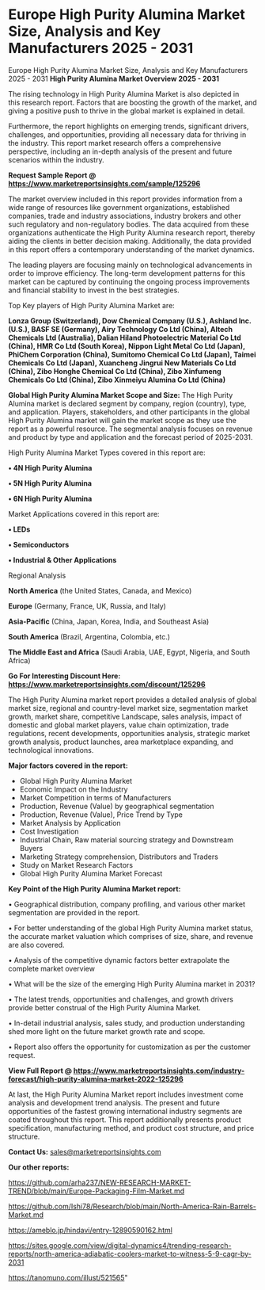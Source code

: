 # Europe High Purity Alumina Market Size, Analysis and Key Manufacturers 2025 - 2031
Europe High Purity Alumina Market Size, Analysis and Key Manufacturers 2025 - 2031
<Strong> High Purity Alumina Market Overview 2025 - 2031</strong>

The rising technology in High Purity Alumina Market is also depicted in this research report. Factors that are boosting the growth of the market, and giving a positive push to thrive in the global market is explained in detail.

Furthermore, the report highlights on emerging trends, significant drivers, challenges, and opportunities, providing all necessary data for thriving in the industry. This report market research offers a comprehensive perspective, including an in-depth analysis of the present and future scenarios within the industry.

<strong>Request Sample Report @ <a href=https://www.marketreportsinsights.com/sample/125296>https://www.marketreportsinsights.com/sample/125296</a></strong>

The market overview included in this report provides information from a wide range of resources like government organizations, established companies, trade and industry associations, industry brokers and other such regulatory and non-regulatory bodies. The data acquired from these organizations authenticate the High Purity Alumina research report, thereby aiding the clients in better decision making. Additionally, the data provided in this report offers a contemporary understanding of the market dynamics.

The leading players are focusing mainly on technological advancements in order to improve efficiency. The long-term development patterns for this market can be captured by continuing the ongoing process improvements and financial stability to invest in the best strategies.

Top Key players of High Purity Alumina Market are:

<strong>Lonza Group (Switzerland), Dow Chemical Company (U.S.), Ashland Inc. (U.S.), BASF SE (Germany), Airy Technology Co Ltd (China), Altech Chemicals Ltd (Australia), Dalian Hiland Photoelectric Material Co Ltd (China), HMR Co Ltd (South Korea), Nippon Light Metal Co Ltd (Japan), PhiChem Corporation (China), Sumitomo Chemical Co Ltd (Japan), Taimei Chemicals Co Ltd (Japan), Xuancheng Jingrui New Materials Co Ltd (China), Zibo Honghe Chemical Co Ltd (China), Zibo Xinfumeng Chemicals Co Ltd (China), Zibo Xinmeiyu Alumina Co Ltd (China)</strong>

<strong><b>Global High Purity Alumina Market Scope and Size:</b></strong>
The High Purity Alumina market is declared segment by company, region (country), type, and application. Players, stakeholders, and other participants in the global High Purity Alumina market will gain the market scope as they use the report as a powerful resource. The segmental analysis focuses on revenue and product by type and application and the forecast period of 2025-2031.

High Purity Alumina Market Types covered in this report are:

<strong>• 4N High Purity Alumina

• 5N High Purity Alumina

• 6N High Purity Alumina</strong>

Market Applications covered in this report are:

<strong>• LEDs

• Semiconductors

• Industrial & Other Applications</strong> 

Regional Analysis

<strong>North America</strong> (the United States, Canada, and Mexico)

<strong>Europe</strong> (Germany, France, UK, Russia, and Italy)

<strong>Asia-Pacific</strong> (China, Japan, Korea, India, and Southeast Asia)

<strong>South America</strong> (Brazil, Argentina, Colombia, etc.)

<strong>The Middle East and Africa</strong> (Saudi Arabia, UAE, Egypt, Nigeria, and South Africa)

<strong>Go For Interesting Discount Here: <a href=https://www.marketreportsinsights.com/discount/125296>https://www.marketreportsinsights.com/discount/125296</a></strong>

The High Purity Alumina market report provides a detailed analysis of global market size, regional and country-level market size, segmentation market growth, market share, competitive Landscape, sales analysis, impact of domestic and global market players, value chain optimization, trade regulations, recent developments, opportunities analysis, strategic market growth analysis, product launches, area marketplace expanding, and technological innovations.

<strong><b>Major factors covered in the report:</b></strong>
<ul>
  <li>Global High Purity Alumina Market </li>
  <li>Economic Impact on the Industry</li>
  <li>Market Competition in terms of Manufacturers</li>
  <li>Production, Revenue (Value) by geographical segmentation</li>
  <li>Production, Revenue (Value), Price Trend by Type</li>
  <li>Market Analysis by Application</li>
  <li>Cost Investigation</li>
  <li>Industrial Chain, Raw material sourcing strategy and Downstream Buyers</li>
  <li>Marketing Strategy comprehension, Distributors and Traders</li>
  <li>Study on Market Research Factors</li>
  <li>Global High Purity Alumina Market Forecast</li>
</ul>

<strong><b>Key Point of the High Purity Alumina Market report:</b></strong>

• Geographical distribution, company profiling, and various other market segmentation are provided in the report.

• For better understanding of the global High Purity Alumina market status, the accurate market valuation which comprises of size, share, and revenue are also covered.

• Analysis of the competitive dynamic factors better extrapolate the complete market overview

• What will be the size of the emerging High Purity Alumina market in 2031?

• The latest trends, opportunities and challenges, and growth drivers provide better construal of the High Purity Alumina Market.

• In-detail industrial analysis, sales study, and production understanding shed more light on the future market growth rate and scope.

• Report also offers the opportunity for customization as per the customer request.

<strong><b>View Full Report @ <a href=https://www.marketreportsinsights.com/industry-forecast/high-purity-alumina-market-2022-125296>https://www.marketreportsinsights.com/industry-forecast/high-purity-alumina-market-2022-125296</a></b></strong>


At last, the High Purity Alumina Market report includes investment come analysis and development trend analysis. The present and future opportunities of the fastest growing international industry segments are coated throughout this report. This report additionally presents product specification, manufacturing method, and product cost structure, and price structure.

<strong>Contact Us:</strong>
sales@marketreportsinsights.com

<strong>Our other reports:</strong>

<a href=https://github.com/arha237/NEW-RESEARCH-MARKET-TREND/blob/main/Europe-Packaging-Film-Market.md>https://github.com/arha237/NEW-RESEARCH-MARKET-TREND/blob/main/Europe-Packaging-Film-Market.md</a>

<a href=https://github.com/Ishi78/Research/blob/main/North-America-Rain-Barrels-Market.md>https://github.com/Ishi78/Research/blob/main/North-America-Rain-Barrels-Market.md</a>

<a href=https://ameblo.jp/hindavi/entry-12890590162.html>https://ameblo.jp/hindavi/entry-12890590162.html</a>

<a href=https://sites.google.com/view/digital-dynamics4/trending-research-reports/north-america-adiabatic-coolers-market-to-witness-5-9-cagr-by-2031>https://sites.google.com/view/digital-dynamics4/trending-research-reports/north-america-adiabatic-coolers-market-to-witness-5-9-cagr-by-2031</a>

<a href=https://tanomuno.com/illust/521565>https://tanomuno.com/illust/521565</a>"

